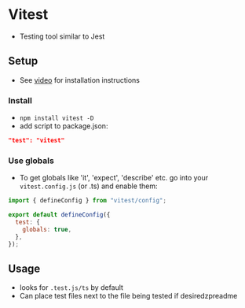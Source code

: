 # Vitest

- Testing tool similar to Jest

## Setup

- See [video](https://vueschool.io/lessons/how-to-install-vitest?friend=vueuse) for installation instructions

### Install

- `npm install vitest -D`
- add script to package.json:

```json
"test": "vitest"
```

### Use globals

- To get globals like 'it', 'expect', 'describe' etc. go into your `vitest.config.js` (or .ts) and enable them:

```javascript
import { defineConfig } from "vitest/config";

export default defineConfig({
  test: {
    globals: true,
  },
});
```

## Usage

- looks for `.test.js/ts` by default
- Can place test files next to the file being tested if desiredzpreadme
